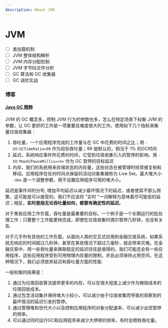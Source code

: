 ```yaml
---
description: About JVM
---
```


# JVM

* [ ] 类加载机制
* [ ] JVM 整体结构解析
* [ ] JVM 内存分配机制
* [ ] JVM 字节码文件分析
* [ ] GC 算法和 GC 收集器
* [ ] GC 调优实战

### 博客

#### [Java GC 精粹](https://mechanical-sympathy.blogspot.com/2013/07/java-garbage-collection-distilled.html)

JVM 的 GC 概念多，控制 JVM 行为的参数也多，怎么在特定场景下权衡 JVM 的参数，让 GC 更好的工作是一项重要且难度很大的工作。使用如下几个指标来衡量垃圾收集器：

1. 吞吐量，一个应用程序完成的工作量与在 GC 中花费的时间之比；用 `-XX:GCTimeRatio=99` 作为目标吞吐量；99 是默认的，相当于 1% 的GC时间
2. 延迟，系统响应事件所花费的时间，它受到垃圾收集引入的暂停的影响。用 `-XX:MaxGCPauseMillis=<n>` 作为 GC  暂停的目标延迟
3. 内存，我们的系统用来存储状态的内存量，这些状态在被管理时经常被复制和移动。应用程序在任何时间点保留的活动对象集被称为 Live Set。最大堆大小 `-Xmx` 是一个调整参数，用于设置应用程序可用的堆大小。

延迟是事件间的分布, 增加平均延迟以减少最坏情况下的延迟，或者使其不那么频繁，这可能是可以接受的。我们不应该将 "实时 "一词解释为意味着尽可能低的延迟；相反，**实时是指无论吞吐量如何，都要有确定性的延迟**。

对于某些应用工作负载，吞吐量是最重要的目标。一个例子是一个长期运行的批处理工作；只要整个工作能更快完成，即使在垃圾收集时偶尔暂停几秒钟，也没有关系.

对于几乎所有其他的工作负载，从面向人类的交互式应用到金融交易系统，如果系统无响应的时间超过几秒钟，甚至在某些情况下超过几毫秒，就会带来灾难。在金融交易中，用一些吞吐量来换取稳定的延迟往往是值得的。我们可能还会有一些应用程序，这些应用程序受到可用物理内存量的限制，并且必须保持占用空间，在这种情况下，我们必须放弃延迟和吞吐量方面的性能.

一般权衡的结果是：

1.  通过为垃圾回收算法提供更多的内存，可以在很大程度上减少作为摊销成本的垃圾回收成本。
2. 通过包含活动集并保持堆大小较小，可以减少由于垃圾收集而导致的观察到的最坏情况的延迟引发的暂停。
3. 通过管理堆和世代大小以及控制应用程序的对象分配速率，可以减少出现暂停的频率。
4. 可以通过同时运行GC和应用程序来减少大停顿的频率，有时会牺牲吞吐量。

